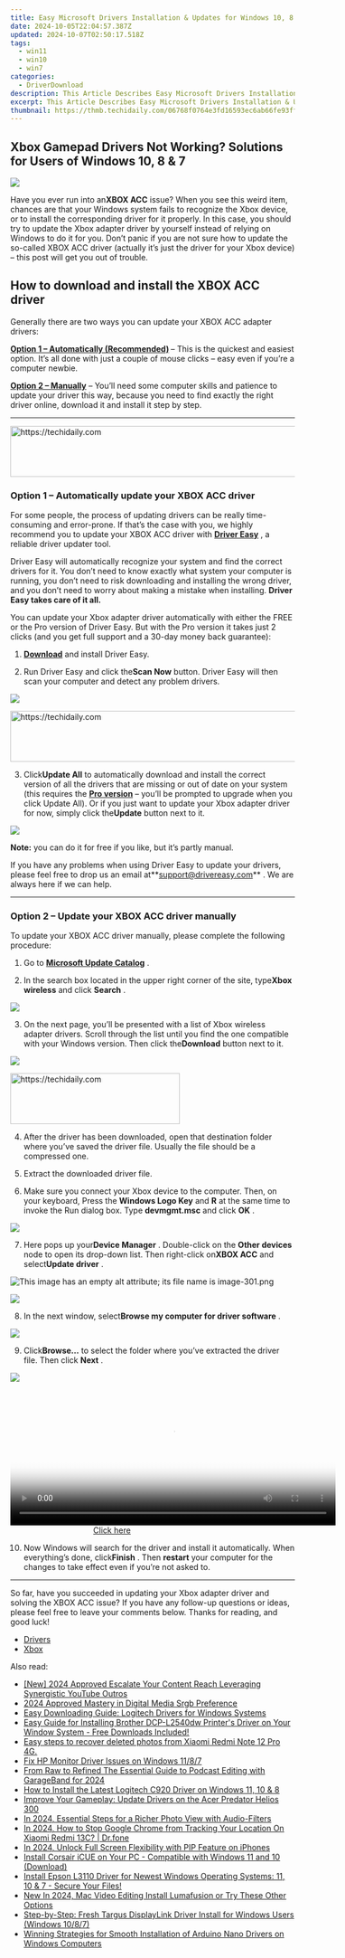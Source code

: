 ```yaml
---
title: Easy Microsoft Drivers Installation & Updates for Windows 10, 8 & 7 Users
date: 2024-10-05T22:04:57.387Z
updated: 2024-10-07T02:50:17.518Z
tags:
  - win11
  - win10
  - win7
categories:
  - DriverDownload
description: This Article Describes Easy Microsoft Drivers Installation & Updates for Windows 10, 8 & 7 Users
excerpt: This Article Describes Easy Microsoft Drivers Installation & Updates for Windows 10, 8 & 7 Users
thumbnail: https://thmb.techidaily.com/06768f0764e3fd16593ec6ab66fe93ff9404677c09f36129dabffcc95362a115.jpg
---
```


## Xbox Gamepad Drivers Not Working? Solutions for Users of Windows 10, 8 & 7

![](https://images.drivereasy.com/wp-content/uploads/2019/06/image-301.png)

 Have you ever run into an**XBOX ACC** issue? When you see this weird item, chances are that your Windows system fails to recognize the Xbox device, or to install the corresponding driver for it properly. In this case, you should try to update the Xbox adapter driver by yourself instead of relying on Windows to do it for you. Don’t panic if you are not sure how to update the so-called XBOX ACC driver (actually it’s just the driver for your Xbox device) – this post will get you out of trouble.

## How to download and install the XBOX ACC driver

 Generally there are two ways you can update your XBOX ACC adapter drivers:

**[Option 1 – Automatically (Recommended)](https://www.drivereasy.com/knowledge/solved-xbox-acc-driver-issues-on-windows-10-8-7/#option1) [](https://tools.techidaily.com/drivereasy/download/)**  – This is the quickest and easiest option. It’s all done with just a couple of mouse clicks – easy even if you’re a computer newbie.

**[Option 2 – Manually](https://tools.techidaily.com/drivereasy/download/)**  – You’ll need some computer skills and patience to update your driver this way, because you need to find exactly the right driver online, download it and install it step by step.

---

<!-- affiliate ads begin -->
<a href="https://appsumo.8odi.net/c/5597632/2037350/7443" target="_top" id="2037350">
  <img src="//a.impactradius-go.com/display-ad/7443-2037350" border="0" alt="https://techidaily.com" width="728" height="90"/>
</a>
<img height="0" width="0" src="https://appsumo.8odi.net/i/5597632/2037350/7443" style="position:absolute;visibility:hidden;" border="0" />
<!-- affiliate ads end -->

### Option 1 – Automatically update your XBOX ACC driver

 For some people, the process of updating drivers can be really time-consuming and error-prone. If that’s the case with you, we highly recommend you to update your XBOX ACC driver with **[Driver Easy](https://tools.techidaily.com/drivereasy/download/)**  , a reliable driver updater tool.

 Driver Easy will automatically recognize your system and find the correct drivers for it. You don’t need to know exactly what system your computer is running, you don’t need to risk downloading and installing the wrong driver, and you don’t need to worry about making a mistake when installing. **Driver Easy takes care of it all.**

 You can update your Xbox adapter driver automatically with either the FREE or the Pro version of Driver Easy. But with the Pro version it takes just 2 clicks (and you get full support and a 30-day money back guarantee):

 1) **[Download](https://tools.techidaily.com/drivereasy/download/)**  and install Driver Easy.

 2) Run Driver Easy and click the**Scan Now** button. Driver Easy will then scan your computer and detect any problem drivers.

![](https://images.drivereasy.com/wp-content/uploads/2019/06/image-277.png)

<!-- affiliate ads begin -->
<a href="https://appsumo.8odi.net/c/5597632/2118323/7443" target="_top" id="2118323">
  <img src="//a.impactradius-go.com/display-ad/7443-2118323" border="0" alt="https://techidaily.com" width="728" height="90"/>
</a>
<img height="0" width="0" src="https://appsumo.8odi.net/i/5597632/2118323/7443" style="position:absolute;visibility:hidden;" border="0" />
<!-- affiliate ads end -->

 3) Click**Update All** to automatically download and install the correct version of all the drivers that are missing or out of date on your system (this requires the **[Pro version](https://tools.techidaily.com/drivereasy/download/)**  – you’ll be prompted to upgrade when you click Update All). Or if you just want to update your Xbox adapter driver for now, simply click the**Update** button next to it.

![](https://images.drivereasy.com/wp-content/uploads/2019/06/image-273.png)

**Note:** you can do it for free if you like, but it’s partly manual.

 If you have any problems when using Driver Easy to update your drivers, please feel free to drop us an email at**<support@drivereasy.com>** . We are always here if we can help.

---

### Option 2 – Update your XBOX ACC driver manually

 To update your XBOX ACC driver manually, please complete the following procedure:

 1) Go to **[Microsoft Update Catalog](https://www.catalog.update.microsoft.com/Home.aspx)**  .

 2) In the search box located in the upper right corner of the site, type**Xbox wireless** and click **Search** .

![](https://images.drivereasy.com/wp-content/uploads/2019/06/image-280.png)

 3) On the next page, you’ll be presented with a list of Xbox wireless adapter drivers. Scroll through the list until you find the one compatible with your Windows version. Then click the**Download**  button next to it.

![](https://images.drivereasy.com/wp-content/uploads/2019/06/image-282.png)

<!-- affiliate ads begin -->
<a href="https://aligracehair.sjv.io/c/5597632/2006955/19272" target="_top" id="2006955">
  <img src="//a.impactradius-go.com/display-ad/19272-2006955" border="0" alt="https://techidaily.com" width="300" height="90"/>
</a>
<img height="0" width="0" src="https://aligracehair.sjv.io/i/5597632/2006955/19272" style="position:absolute;visibility:hidden;" border="0" />
<!-- affiliate ads end -->

 4) After the driver has been downloaded, open that destination folder where you’ve saved the driver file. Usually the file should be a compressed one.

 5) Extract the downloaded driver file.

 6) Make sure you connect your Xbox device to the computer. Then, on your keyboard, Press the **Windows Logo Key** and **R** at the same time to invoke the Run dialog box. Type **devmgmt.msc**  and click **OK** .

![](https://images.drivereasy.com/wp-content/uploads/2019/06/image-255.png)

 7) Here pops up your**Device Manager** . Double-click on the **Other devices** node to open its drop-down list. Then right-click on**XBOX ACC** and select**Update driver** .

![This image has an empty alt attribute; its file name is image-301.png](https://images.drivereasy.com/wp-content/uploads/2019/06/image-301.png)

![](https://images.drivereasy.com/wp-content/uploads/2019/06/image-298.png)

 8) In the next window, select**Browse my computer for driver software** .

![](https://images.drivereasy.com/wp-content/uploads/2019/06/image-299.png)

 9) Click**Browse…** to select the folder where you’ve extracted the driver file. Then click **Next** .

![](https://images.drivereasy.com/wp-content/uploads/2019/06/image-300.png)

<!-- affiliate ads begin -->
<span id="1983549">
					<video width="576" height="240" style="cursor:pointer"
           poster="//a.impactradius-go.com/display-clicktoplayimage/1983549.png"
           onclick="if(!this.playClicked){this.play();this.setAttribute('controls',true);this.playClicked=true;}">
	   <source src="//a.impactradius-go.com/display-ad/22993-1983549">
	   <img src="//a.impactradius-go.com/display-clicktoplayimage/1983549.png" style="border: none; height: 100%; width: 100%; object-fit: contain">
	</video>
	<div style="width:360px;text-align:center"><a href="javascript:window.open(decodeURIComponent('https%3A%2F%2Fhomestyler.sjv.io%2Fc%2F5597632%2F1983549%2F22993'), '_blank');void(0);">Click here</a></div>
</span>
<img height="0" width="0" src="https://imp.pxf.io/i/5597632/1983549/22993" style="position:absolute;visibility:hidden;" border="0" />
<!-- affiliate ads end -->

 10) Now Windows will search for the driver and install it automatically. When everything’s done, click**Finish** . Then **restart** your computer for the changes to take effect even if you’re not asked to.

---

 So far, have you succeeded in updating your Xbox adapter driver and solving the XBOX ACC issue? If you have any follow-up questions or ideas, please feel free to leave your comments below. Thanks for reading, and good luck!

* [Drivers](https://tools.techidaily.com/drivereasy/download/)
* [Xbox](https://tools.techidaily.com/drivereasy/download/)

<ins class="adsbygoogle"
     style="display:block"
     data-ad-format="autorelaxed"
     data-ad-client="ca-pub-7571918770474297"
     data-ad-slot="1223367746"></ins>

<ins class="adsbygoogle"
     style="display:block"
     data-ad-client="ca-pub-7571918770474297"
     data-ad-slot="8358498916"
     data-ad-format="auto"
     data-full-width-responsive="true"></ins>

<span class="atpl-alsoreadstyle">Also read:</span>
<div><ul>
<li><a href="https://facebook-video-footage.techidaily.com/new-2024-approved-escalate-your-content-reach-leveraging-synergistic-youtube-outros/"><u>[New] 2024 Approved Escalate Your Content Reach Leveraging Synergistic YouTube Outros</u></a></li>
<li><a href="https://extra-support.techidaily.com/2024-approved-mastery-in-digital-media-srgb-preference/"><u>2024 Approved Mastery in Digital Media Srgb Preference</u></a></li>
<li><a href="https://driver-download.techidaily.com/easy-downloading-guide-logitech-drivers-for-windows-systems/"><u>Easy Downloading Guide: Logitech Drivers for Windows Systems</u></a></li>
<li><a href="https://win-dash.techidaily.com/easy-guide-for-installing-brother-dcp-l2540dw-printers-driver-on-your-window-system-free-downloads-included/"><u>Easy Guide for Installing Brother DCP-L2540dw Printer's Driver on Your Window System - Free Downloads Included!</u></a></li>
<li><a href="https://phone-solutions.techidaily.com/easy-steps-to-recover-deleted-photos-from-xiaomi-redmi-note-12-pro-4g-by-fonelab-android-recover-photos/"><u>Easy steps to recover deleted photos from Xiaomi Redmi Note 12 Pro 4G.</u></a></li>
<li><a href="https://driver-download.techidaily.com/fix-hp-monitor-driver-issues-on-windows-1187/"><u>Fix HP Monitor Driver Issues on Windows 11/8/7</u></a></li>
<li><a href="https://some-knowledge.techidaily.com/from-raw-to-refined-the-essential-guide-to-podcast-editing-with-garageband-for-2024/"><u>From Raw to Refined The Essential Guide to Podcast Editing with GarageBand for 2024</u></a></li>
<li><a href="https://driver-download.techidaily.com/how-to-install-the-latest-logitech-c920-driver-on-windows-11-10-and-8/"><u>How to Install the Latest Logitech C920 Driver on Windows 11, 10 & 8</u></a></li>
<li><a href="https://driver-download.techidaily.com/improve-your-gameplay-update-drivers-on-the-acer-predator-helios-300/"><u>Improve Your Gameplay: Update Drivers on the Acer Predator Helios 300</u></a></li>
<li><a href="https://fox-helps.techidaily.com/in-2024-essential-steps-for-a-richer-photo-view-with-audio-filters/"><u>In 2024, Essential Steps for a Richer Photo View with Audio-Filters</u></a></li>
<li><a href="https://review-topics.techidaily.com/in-2024-how-to-stop-google-chrome-from-tracking-your-location-on-xiaomi-redmi-13c-drfone-by-drfone-virtual-android/"><u>In 2024, How to Stop Google Chrome from Tracking Your Location On Xiaomi Redmi 13C? | Dr.fone</u></a></li>
<li><a href="https://some-approaches.techidaily.com/in-2024-unlock-full-screen-flexibility-with-pip-feature-on-iphones/"><u>In 2024, Unlock Full Screen Flexibility with PIP Feature on iPhones</u></a></li>
<li><a href="https://driver-download.techidaily.com/install-corsair-icue-on-your-pc-compatible-with-windows-11-and-10-download/"><u>Install Corsair iCUE on Your PC - Compatible with Windows 11 and 10 (Download)</u></a></li>
<li><a href="https://driver-download.techidaily.com/install-epson-l3110-driver-for-newest-windows-operating-systems-11-10-and-7-secure-your-files/"><u>Install Epson L3110 Driver for Newest Windows Operating Systems: 11, 10 & 7 - Secure Your Files!</u></a></li>
<li><a href="https://video-creation-software.techidaily.com/new-in-2024-mac-video-editing-install-lumafusion-or-try-these-other-options/"><u>New In 2024, Mac Video Editing Install Lumafusion or Try These Other Options</u></a></li>
<li><a href="https://driver-download.techidaily.com/step-by-step-fresh-targus-displaylink-driver-install-for-windows-users-windows-1087/"><u>Step-by-Step: Fresh Targus DisplayLink Driver Install for Windows Users (Windows 10/8/7)</u></a></li>
<li><a href="https://driver-download.techidaily.com/winning-strategies-for-smooth-installation-of-arduino-nano-drivers-on-windows-computers/"><u>Winning Strategies for Smooth Installation of Arduino Nano Drivers on Windows Computers</u></a></li>
</ul></div>

